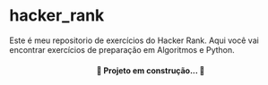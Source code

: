 # hacker_rank 

<p> Este é meu repositorio de exercícios do Hacker Rank. Aqui você vai encontrar exercícios de preparação em Algoritmos e Python.</p>

<h4 align="center"> 
	🚧  Projeto em construção...  🚧
</h4>

